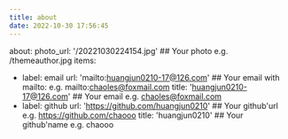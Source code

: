 ```yaml
---
title: about
date: 2022-10-30 17:56:45
---
```


about:
  photo_url: '/20221030224154.jpg' ## Your photo e.g. /themeauthor.jpg
  items:
  - label: email
    url: 'mailto:huangjun0210-17@126.com'  ## Your email with mailto: e.g.  mailto:chaoles@foxmail.com
    title: 'huangjun0210-17@126.com' ## Your email e.g.  chaoles@foxmail.com
  - label: github
    url: 'https://github.com/huangjun0210' ## Your github'url e.g.  https://github.com/chaooo
    title: 'huangjun0210' ## Your github'name e.g.  chaooo